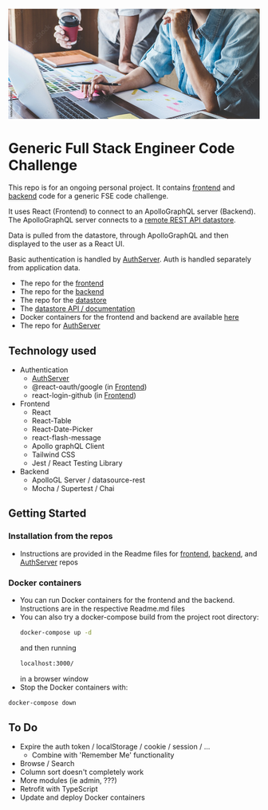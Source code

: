 
![repo header](public/main-banner.jpeg?raw=true "Generic FSE Code Challenge")

# Generic Full Stack Engineer Code Challenge

This repo is for an ongoing personal project. It contains [frontend](https://github.com/mattburnett-repo/generic-fse-code-challenge/tree/main/frontend)  and [backend](https://github.com/mattburnett-repo/generic-fse-code-challenge/tree/main/backend) code for a generic FSE code challenge. 

It uses React (Frontend) to connect to an ApolloGraphQL server (Backend). The ApolloGraphQL server connects to a [remote REST API datastore](https://generic-fse-datastore.herokuapp.com/api/v1/api-docs/).

Data is pulled from the datastore, through ApolloGraphQL and then displayed to the user as a React UI.

Basic authentication is handled by [AuthServer](https://github.com/mattburnett-repo/generic-fse-code-challenge/tree/main/authServer). Auth is handled separately from application data.

* The repo for the [frontend](https://github.com/mattburnett-repo/generic-fse-code-challenge/tree/main/frontend)
* The repo for the [backend](https://github.com/mattburnett-repo/generic-fse-code-challenge/tree/main/backend)
* The repo for the [datastore](https://github.com/mattburnett-repo/feather-fullstack-codechallenge-datastore)
* The [datastore API / documentation](https://generic-fse-datastore.herokuapp.com/api/v1/api-docs/)
* Docker containers for the frontend and backend are available [here](https://hub.docker.com/u/mattburnett01)
* The repo for [AuthServer](https://github.com/mattburnett-repo/generic-fse-code-challenge/tree/main/authServer)
  
## Technology used
* Authentication
  * [AuthServer](https://github.com/mattburnett-repo/generic-fse-code-challenge/tree/main/authServer)
  * @react-oauth/google (in [Frontend](https://github.com/mattburnett-repo/generic-fse-code-challenge/tree/main/frontend))
  * react-login-github (in [Frontend](https://github.com/mattburnett-repo/generic-fse-code-challenge/tree/main/frontend))
* Frontend
  * React
  * React-Table
  * React-Date-Picker
  * react-flash-message
  * Apollo graphQL Client
  * Tailwind CSS
  * Jest / React Testing Library
* Backend
  * ApolloGL Server / datasource-rest
  * Mocha / Supertest / Chai

## Getting Started 

### Installation from the repos
* Instructions are provided in the Readme files for [frontend](https://github.com/mattburnett-repo/generic-fse-code-challenge/tree/main/frontend), [backend](https://github.com/mattburnett-repo/generic-fse-code-challenge/tree/main/backend), and [AuthServer](https://github.com/mattburnett-repo/generic-fse-code-challenge/tree/main/authServer) repos
  
### Docker containers
* You can run Docker containers for the frontend and the backend. Instructions are in the respective Readme.md files
* You can also try a docker-compose build from the project root directory:
  ```bash
  docker-compose up -d
  ```
  and then running
  ```bash
  localhost:3000/
  ```
  in a browser window
* Stop the Docker containers with:
```bash
docker-compose down
```

## To Do
* Expire the auth token / localStorage / cookie / session / ...
  * Combine with 'Remember Me' functionality
* Browse / Search
* Column sort doesn't completely work
* More modules (ie admin, ???)
* Retrofit with TypeScript
* Update and deploy Docker containers
